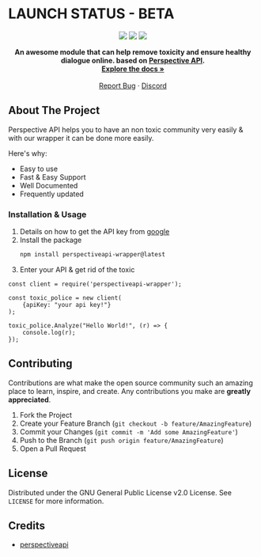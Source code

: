 # LAUNCH STATUS - BETA

<p align="center">
   <img src="https://img.shields.io/github/stars/Meme-Development/perspectiveapi-wrapper.svg?style=for-the-badge">
   <img src="https://img.shields.io/github/issues/Meme-Development/perspectiveapi-wrapper.svg?style=for-the-badge">
   <img src="https://img.shields.io/github/license/Meme-Development/perspectiveapi-wrapper.svg?style=for-the-badge">
</p>   

<p align="center">
    <strong> An awesome module that can help remove toxicity and ensure healthy dialogue online. based on <a href="https://www.perspectiveapi.com/">Perspective API</a>.</strong>
    <br />
    <a href="https://github.com/Meme-Development/perspectiveapi-wrapper/wiki"><strong>Explore the docs »</strong></a>
    <br />
    <br />
    <a href="https://github.com/Yash094/Memer-API/issues">Report Bug</a>
    ·
    <a href="https://memer-api.live/discord">Discord</a>
  </p>
</p>


## About The Project

Perspective API helps you to have an non toxic community very easily & with our wrapper it can be done more easily.

Here's why:
* Easy to use
* Fast & Easy Support
* Well Documented
* Frequently updated


### Installation & Usage

1. Details on how to get the API key from [google](https://developers.perspectiveapi.com/s/docs-get-started)
2. Install the package
   ```sh
   npm install perspectiveapi-wrapper@latest
   ```
3. Enter your API & get rid of the toxic
```
const client = require('perspectiveapi-wrapper');

const toxic_police = new client(
	{apiKey: "your api key!"}
);

toxic_police.Analyze("Hello World!", (r) => {
	console.log(r);
});
```

<!-- CONTRIBUTING -->
## Contributing

Contributions are what make the open source community such an amazing place to learn, inspire, and create. Any contributions you make are **greatly appreciated**.

1. Fork the Project
2. Create your Feature Branch (`git checkout -b feature/AmazingFeature`)
3. Commit your Changes (`git commit -m 'Add some AmazingFeature'`)
4. Push to the Branch (`git push origin feature/AmazingFeature`)
5. Open a Pull Request



<!-- LICENSE -->
## License

Distributed under the GNU General Public License v2.0 License. See `LICENSE` for more information.


<!-- Credits -->
## Credits
* [perspectiveapi](https://www.perspectiveapi.com)


